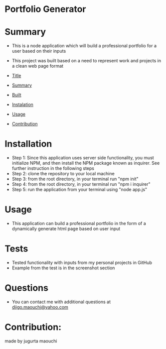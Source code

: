 # Portfolio Generator

# Summary
* This is a node application which will build a professional portfolio for a user based on their inputs
* This project was built based on a need to represent work and projects in a clean web page format


* [Title](#title)
* [Summary](#summary)
* [Built](#Technology)
* [Instalation](#header.instal)
* [Usage](header.usage)
* [Contribution](#header.contribution)

# Installation
* Step 1: Since this application uses server side functionality, you must initialize NPM, and then install the NPM package known as inquirer. See further instruction in the following steps
* Step 2: clone the repository to your local machine
* Step 3: from the root directory, in your terminal run "npm init"
* Step 4: from the root directory, in your terminal run "npm i inquirer"
* Step 5: run the application from your terminal using "node app.js"

# Usage
* This application can build a professional portfolio in the form of a dynamically generate html page based on user input


# Tests
* Tested functionality with inputs from my personal projects in GitHub
* Example from the test is in the screenshot section

# Questions
* You can contact me with additional questions at djigo.maouchi@yahoo.com

# Contribution:
made by jugurta maouchi
